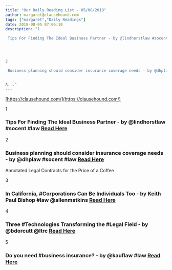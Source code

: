 ```yaml
---
title: "Our Daily Reading List - 05/08/2018"
author: margaret@clausehound.com
tags: ["margaret","Daily Readings"]
date: 2018-08-05 07:06:10
description: "1

 Tips For Finding The Ideal Business Partner - by @lindhorstlaw #socent #law Read Here

 


2

 Business planning should consider insurance coverage needs - by @dhplaw #socent #law Read Here


A..."
---
```


[https://clausehound.com/](https://clausehound.com/)

1

###  Tips For Finding The Ideal Business Partner - by @lindhorstlaw #socent #law [Read Here](http://www.lindhorstlaw.com/blog/2018/07/tips-for-finding-the-ideal-business-partner.shtml)

 

2

###  Business planning should consider insurance coverage needs - by @dhplaw #socent #law [Read Here](https://www.dhplaw.com/blog/2018/07/business-planning-should-consider-insurance-coverage-needs.shtml)

Annotated Legal Contracts
for the Price of a Coffee

3

###  In California, #Corporations Can Be Individuals Too - by Keith Paul Bishop #law @allenmatkins [Read Here](https://www.calcorporatelaw.com/in-california-corporations-can-be-individuals-too)

 

4

###  Three #Technologies Transforming the #Legal Field - by @bdorcutt @ltrc [Read Here](https://www.lawtechnologytoday.org/2018/07/3-technologies-transforming-legal/)

 

5

###  Do you need #business insurance? - by @kauflaw #law [Read Here](https://www.kauflaw.net/blog/2018/07/do-you-need-business-insurance.shtml)

 